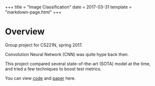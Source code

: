 +++
title = "Image Classification"
date = 2017-03-31
template = "markdown-page.html"
+++

# Overview

Group project for CS221N, spring 2017.

Convolution Neural Network (CNN) was quite hype back then.

This project compared several state-of-the-art (SOTA) model at the time, and tried a few techniques to boost test metrics.

You can view [code][code] and [paper][paper] here.


[code]: https://bitbucket.org/galileilei/cs231n-project/src
[paper]: http://cs231n.stanford.edu/reports/2017/pdfs/925.pd 
